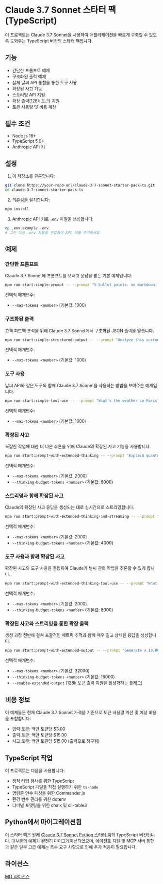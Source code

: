 # Claude 3.7 Sonnet 스타터 팩 (TypeScript)

이 프로젝트는 Claude 3.7 Sonnet을 사용하여 애플리케이션을 빠르게 구축할 수 있도록 도와주는 TypeScript 버전의 스타터 팩입니다.

## 기능

- 간단한 프롬프트 예제
- 구조화된 출력 예제
- 실제 날씨 API 통합을 통한 도구 사용
- 확장된 사고 기능
- 스트리밍 API 지원
- 확장 출력(128k 토큰) 지원
- 토큰 사용량 및 비용 계산

## 필수 조건

- Node.js 16+
- TypeScript 5.0+
- Anthropic API 키

## 설정

1. 이 저장소를 클론합니다:

```bash
git clone https://your-repo-url/claude-3-7-sonnet-starter-pack-ts.git
cd claude-3-7-sonnet-starter-pack-ts
```

2. 의존성을 설치합니다:

```bash
npm install
```

3. Anthropic API 키로 `.env` 파일을 생성합니다:

```bash
cp .env.example .env
# 그런 다음 .env 파일을 편집하여 API 키를 추가하세요
```

## 예제

### 간단한 프롬프트

Claude 3.7 Sonnet에 프롬프트를 보내고 응답을 받는 기본 예제입니다.

```bash
npm run start:simple-prompt -- --prompt "5 bullet points: no markdown: Why are breakthroughs in AI so important?"
```

선택적 매개변수:
- `--max-tokens <number>` (기본값: 1000)

### 구조화된 출력

고객 피드백 분석을 위해 Claude 3.7 Sonnet에서 구조화된 JSON 출력을 얻습니다.

```bash
npm run start:simple-structured-output -- --prompt "Analyze this customer feedback: Great buy, I'm happy with my purchase."
```

선택적 매개변수:
- `--max-tokens <number>` (기본값: 1000)

### 도구 사용

날씨 API와 같은 도구와 함께 Claude 3.7 Sonnet을 사용하는 방법을 보여주는 예제입니다.

```bash
npm run start:simple-tool-use -- --prompt "What's the weather in Paris?"
```

선택적 매개변수:
- `--max-tokens <number>` (기본값: 1000)

### 확장된 사고

복잡한 작업에 대한 더 나은 추론을 위해 Claude의 확장된 사고 기능을 사용합니다.

```bash
npm run start:prompt-with-extended-thinking -- --prompt "Explain quantum computing to me" --max-tokens 2048 --thinking-budget-tokens 1024
```

선택적 매개변수:
- `--max-tokens <number>` (기본값: 2000)
- `--thinking-budget-tokens <number>` (기본값: 8000)

### 스트리밍과 함께 확장된 사고

Claude의 확장된 사고 응답을 생성되는 대로 실시간으로 스트리밍합니다.

```bash
npm run start:prompt-with-extended-thinking-and-streaming -- --prompt "What is the expected number of coin flips needed to get 3 heads in a row?" --max-tokens 3000 --thinking-budget-tokens 2000
```

선택적 매개변수:
- `--max-tokens <number>` (기본값: 2000)
- `--thinking-budget-tokens <number>` (기본값: 4000)

### 도구 사용과 함께 확장된 사고

확장된 사고와 도구 사용을 결합하여 Claude가 날씨 관련 작업을 추론할 수 있게 합니다.

```bash
npm run start:prompt-with-extended-thinking-tool-use -- --prompt "What's the weather in New York and what should I wear?" --max-tokens 2000 --thinking-budget-tokens 1024
```

선택적 매개변수:
- `--max-tokens <number>` (기본값: 2000)
- `--thinking-budget-tokens <number>` (기본값: 8000)

### 확장된 사고와 스트리밍을 통한 확장 출력

생성 과정 전반에 걸쳐 포괄적인 메트릭 추적과 함께 매우 길고 상세한 응답을 생성합니다.

```bash
npm run start:prompt-with-extended-output -- --prompt "Generate a 10,000 word comprehensive analysis of renewable energy technologies" --max-tokens 32000 --thinking-budget-tokens 8000 --enable-extended-output
```

선택적 매개변수:
- `--max-tokens <number>` (기본값: 32000)
- `--thinking-budget-tokens <number>` (기본값: 16000)
- `--enable-extended-output` (128k 토큰 출력 지원을 활성화하는 플래그)

## 비용 정보

이 예제들은 현재 Claude 3.7 Sonnet 가격을 기준으로 토큰 사용량 계산 및 예상 비용을 포함합니다:
- 입력 토큰: 백만 토큰당 $3.00
- 출력 토큰: 백만 토큰당 $15.00
- 사고 토큰: 백만 토큰당 $15.00 (출력으로 청구됨)

## TypeScript 작업

이 프로젝트는 다음을 사용합니다:
- 정적 타입 검사를 위한 TypeScript
- TypeScript 파일을 직접 실행하기 위한 `ts-node`
- 명령줄 인수 파싱을 위한 Commander.js
- 환경 변수 관리를 위한 dotenv
- 터미널 포맷팅을 위한 chalk 및 cli-table3

## Python에서 마이그레이션됨

이 스타터 팩은 원래 [Claude 3.7 Sonnet Python 스타터 팩](https://github.com/anthropics/claude-3-7-sonnet-examples)의 TypeScript 버전입니다. 대부분의 예제가 완전히 마이그레이션되었으며, 에이전트 지원 및 MCP 서버 통합과 같은 일부 고급 예제는 특수 요구 사항으로 인해 추가 적응이 필요합니다.

## 라이선스

[MIT 라이선스](LICENSE)